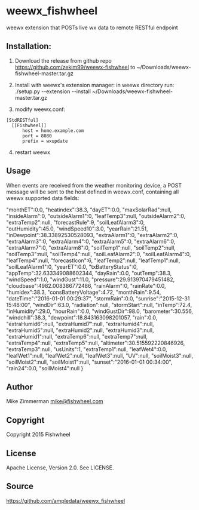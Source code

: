 # weewx_fishwheel
weewx extension that POSTs live wx data to remote RESTful endpoint

Installation:
-------------

  1) Download the release from github repo https://github.com/zekim99/weewx-fishwheel to ~/Downloads/weewx-fishwheel-master.tar.gz

  2) Install with weewx's extension manager: in weewx directory run: ./setup.py --extension --install ~/Downloads/weewx-fishwheel-master.tar.gz

  3) modify weewx.conf:

    [StdRESTful]
      [[Fishwheel]]
          host = home.example.com
          port = 8080
          prefix = wxupdate

4) restart weewx

Usage
-----
When events are received from the weather monitoring device, a POST message will be sent to the host defined in 
weewx.conf, containing all weewx supported data fields:


   "monthET":0.0,
   "heatindex":38.3,
   "dayET":0.0,
   "maxSolarRad":null,
   "insideAlarm":0,
   "outsideAlarm1":0,
   "leafTemp3":null,
   "outsideAlarm2":0,
   "extraTemp2":null,
   "forecastRule":9,
   "soilLeafAlarm3":0,
   "outHumidity":45.0,
   "windSpeed10":3.0,
   "yearRain":21.51,
   "inDewpoint":38.33892530528093,
   "extraAlarm1":0,
   "extraAlarm2":0,
   "extraAlarm3":0,
   "extraAlarm4":0,
   "extraAlarm5":0,
   "extraAlarm6":0,
   "extraAlarm7":0,
   "extraAlarm8":0,
   "soilTemp1":null,
   "soilTemp2":null,
   "soilTemp3":null,
   "soilTemp4":null,
   "soilLeafAlarm2":0,
   "soilLeafAlarm4":0,
   "leafTemp4":null,
   "forecastIcon":6,
   "leafTemp2":null,
   "leafTemp1":null,
   "soilLeafAlarm1":0,
   "yearET":0.0,
   "txBatteryStatus":0,
   "appTemp":32.633349088602344,
   "dayRain":0.0,
   "outTemp":38.3,
   "windSpeed":1.0,
   "windGust":11.0,
   "pressure":29.913970479451482,
   "cloudbase":4982.008386772486,
   "rainAlarm":0,
   "rainRate":0.0,
   "humidex":38.3,
   "consBatteryVoltage":4.72,
   "monthRain":9.54,
   "dateTime":"2016-01-01 00:29:37",
   "stormRain":0.0,
   "sunrise":"2015-12-31 15:48:00",
   "windDir":63.0,
   "radiation":null,
   "stormStart":null,
   "inTemp":72.4,
   "inHumidity":29.0,
   "hourRain":0.0,
   "windGustDir":98.0,
   "barometer":30.556,
   "windchill":38.3,
   "dewpoint":18.843163098201057,
   "rain":0.0,
   "extraHumid6":null,
   "extraHumid7":null,
   "extraHumid4":null,
   "extraHumid5":null,
   "extraHumid2":null,
   "extraHumid3":null,
   "extraHumid1":null,
   "extraTemp6":null,
   "extraTemp7":null,
   "extraTemp4":null,
   "extraTemp5":null,
   "altimeter":30.515592220846926,
   "extraTemp3":null,
   "usUnits":1,
   "extraTemp1":null,
   "leafWet4":0.0,
   "leafWet1":null,
   "leafWet2":null,
   "leafWet3":null,
   "UV":null,
   "soilMoist3":null,
   "soilMoist2":null,
   "soilMoist1":null,
   "sunset":"2016-01-01 00:34:00",
   "rain24":0.0,
   "soilMoist4":null
}


Author
------
Mike Zimmerman <mike@fishwheel.com>


Copyright
---------
Copyright 2015 Fishwheel

License
-------
Apache License, Version 2.0. See LICENSE.


Source
------
https://github.com/ampledata/weewx_fishwheel
